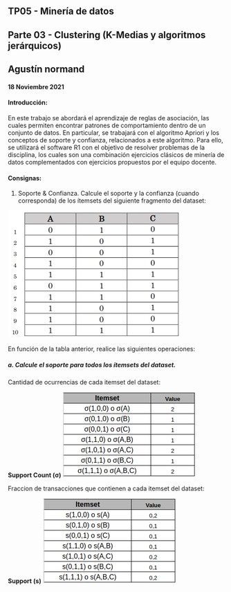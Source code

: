 ## TP05 - Minería de datos
## Parte 03 - Clustering (K-Medias y algoritmos jerárquicos)
## Agustín normand
#### 18 Noviembre 2021

#### Introducción:

En este trabajo se abordará el aprendizaje de reglas de asociación, las cuales permiten encontrar patrones de comportamiento dentro de un conjunto de datos. En particular, se trabajará con el algoritmo Apriori y los conceptos de soporte y confianza, relacionados a este algoritmo. 
Para  ello,  se  utilizará  el  software  R1  con  el  objetivo  de  resolver  problemas  de  la disciplina,  los  cuales  son  una  combinación  ejercicios  clásicos  de  minería  de  datos complementados con ejercicios propuestos por el equipo docente.

#### Consignas:

1. Soporte & Confianza. Calcule el soporte y la confianza (cuando corresponda) de los ítemsets del siguiente fragmento del dataset: 

![tabla](https://raw.githubusercontent.com/AgustinNormand/bases-de-datos-masivas/main/TP05/parte_3/imagenes/tabla_consigna.png)

En función de la tabla anterior, realice las siguientes operaciones: 

##### a. Calcule el soporte para todos los ítemsets del dataset. 

Cantidad de ocurrencias de cada itemset del dataset:

**Support Count (σ)**
![support_count](https://raw.githubusercontent.com/AgustinNormand/bases-de-datos-masivas/main/TP05/parte_3/imagenes/support_count.png)

Fraccion de transacciones que contienen a cada itemset del dataset:

**Support (s)**
![support](https://raw.githubusercontent.com/AgustinNormand/bases-de-datos-masivas/main/TP05/parte_3/imagenes/support.png)

